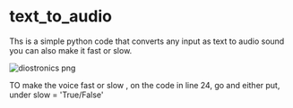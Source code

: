 # text_to_audio
Ths is a simple python code that converts any input as text to audio sound you can also make it fast or slow.

![diostronics png](https://user-images.githubusercontent.com/67126122/173536735-14c3619a-66a1-4a42-abea-851c9671ff47.png)

TO make the voice fast or slow , on the code in line 24, go and either put, under slow = 'True/False'
